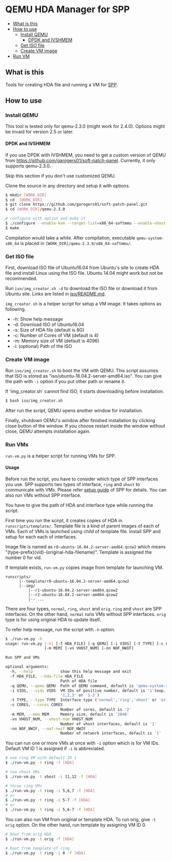 # QEMU HDA Manager for SPP

- [What is this](#what-is-this)
- [How to use](#how-to-use)
  - [Install QEMU](#install-qemu)
    - [DPDK and IVSHMEM](#dpdk-and-ivshmem)
  - [Get ISO file](#get-iso-file)
  - [Create VM image](#create-vm-image)
- [Run VM](#run-vm)


## What is this

Tools for creating HDA file and running a VM for
[SPP](http://dpdk.org/browse/apps/spp/).


## How to use

### Install QEMU

This tool is tested only for qemu-2.3.0 (might work for 2.4.0).
Options might be invaid for version 2.5 or later.

#### DPDK and IVSHMEM

If you use DPDK with IVSHMEM, you need to get a custom version of QEMU from
https://github.com/garogers01/soft-patch-panel.
Currently, it only supports qemu-2.3.0.

Skip this section if you don't use customized QEMU.

Clone the source in any directory and setup it with options.

```sh
$ mkdir [WORK_DIR]
$ cd  [WORK_DIR]
$ git clone https://github.com/garogers01/soft-patch-panel.git
$ cd [WORK_DIR]/qemu-2.3.0

# configure with option and make it  
$ ./configure --enable-kvm --target-list=x86_64-softmmu --enable-vhost-net
$ make
```

Compilation would take a while.
After compilation, executable `qemu-system-x86_64` is placed
in `[WORK_DIR]/qemu-2.3.0/x86_64-softmmu/`.


### Get ISO file

First, download ISO file of Ubuntu16.04 from Ubuntu's site
to create HDA file and install Linux using the ISO file.
Ubuntu 14.04 might work but not be recommended.

Run `iso/img_creator.sh -d` to download the ISO file or download it
from Ubuntu site.
Links are listed in [iso/README.md](iso/README.md).

`img_creator.sh` is a helper script for setup a VM image.
It takes options as following.

- -h: Show help message
- -d: Download ISO of Ubuntu16.04
- -s: Size of HDA file (default is 8G)
- -c: Number of Cores of VM (default is 4)
- -m: Memory size of VM (default is 4096)
- -i: (optional) Path of the ISO

### Create VM image

Run `iso/img_creator.sh` to boot the VM with QEMU.
This script assumes that ISO is stored as
"iso/ubuntu-16.04.2-server-amd64.iso".
You can give the path with `-i` option
if you put other path or rename it.

If 'img_creator.sh` cannot find ISO, it starts downloading before installation.

```sh
$ bash iso/img_creator.sh
```

After run the script, QEMU opens another window for installation.

Finally, shutdown OEMU's window after finished installation by clicking
close button of the window.
If you choose restart inside the window without close, QEMU attempts
installation again.


### Run VMs

`run-vm.py` is a helper script for running VMs for SPP.

#### Usage

Before run the script, you have to consider which type of SPP interfaces
you use.
SPP supports two types of interface, `ring` and `vhost` to communicate with VMs.
Please refer
[setup guide](http://dpdk.org/browse/apps/spp/tree/docs/setup_guide.md)
of SPP for details.
You can also run VMs without SPP interface.

You have to give the path of HDA and interface type while running
the script.

First time you run the scirpt, it creates copies of HDA in
`runscripts/template/`.
Template file is a kind of parent images of each of VMs.
Each of VMs is launched using child of template file.
Install SPP and setup for each each of interfaces.

Image file is named as `r0-ubuntu-16.04.2-server-amd64.qcow2`
which means "(type-prefix)(vid)-(original-hda-filename)".
Template is assigned the number 0 for vid.

If template exists, `run-vm.py` copies image from template for launching VM.

```
runscripts/
      |--template/r0-ubuntu-16.04.2-server-amd64.qcow2
      |--img/
          |--r1-ubuntu-16.04.2-server-amd64.qcow2
          |--r2-ubuntu-16.04.2-server-amd64.qcow2
          |-- ...
```

There are four types, `normal`, `ring`, `vhost` and `orig`. 
`ring` and `vhost` are SPP interfaces.
On the other hand, `normal` runs VMs without SPP interfaces.
`orig` type is for using original HDA to update itself.

To refer help message, run the script with `-h` option.

```sh
$ ./run-vm.py -h
usage: run-vm.py [-h] [-f HDA_FILE] [-q QEMU] [-i VIDS] [-t TYPE] [-c CORES]
                 [-m MEM] [-vn VHOST_NUM] [-nn NOF_NWIF]

Run SPP and VMs

optional arguments:
  -h, --help            show this help message and exit
  -f HDA_FILE, --hda-file HDA_FILE
                        Path of HDA file
  -q QEMU, --qemu QEMU  Path of QEMU command, default is 'qemu-system-x86_64'
  -i VIDS, --vids VIDS  VM IDs of positive number, default is '1'(exp. '1',
                        '1,2,3' or '1-3')
  -t TYPE, --type TYPE  Interface type ('normal','ring','vhost' or 'orig')
  -c CORES, --cores CORES
                        Number of cores, default is '2'
  -m MEM, --mem MEM     Memory size, default is '2048'
  -vn VHOST_NUM, --vhost-num VHOST_NUM
                        Number of vhost interfaces, default is '1'
  -nn NOF_NWIF, --nof-nwif NOF_NWIF
                        Number of network interfaces, default is '1'
```

You can run one or more VMs at once with `-i` option which is for VM IDs.
Default VM ID 1 is assigned if `-i` is abbreviated.

```sh
# one ring VM with default ID 1
$ ./run-vm.py -t ring -f [HDA]

# two vhost VMs
$ ./run-vm.py -t vhost -i 11,12 -f [HDA]

# three ring VMs 
$ ./run-vm.py -t ring -i 5,6,7 -f [HDA]
# or 
$ ./run-vm.py -t ring -i 5-7 -f [HDA]
# or 
$ ./run-vm.py -t ring -i 5,6-7 -f [HDA]
```

You can also run VM from original or template HDA.
To run orig, give `-t orig` option. 
On the other hand, run template by assigning VM ID 0.

```sh
# boot from orig HDA
$ ./run-vm.py -t orig -f [HDA]

# boot from template of ring
$ ./run-vm.py -t ring -i 0 -f [HDA]
```
